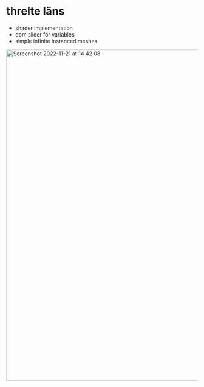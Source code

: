 # threlte läns

 - shader implementation 
 - dom slider for variables
 - simple infinite instanced meshes

<img width="871" alt="Screenshot 2022-11-21 at 14 42 08" src="https://user-images.githubusercontent.com/24212703/203070013-6697a060-85b5-4641-98f1-17533e7c2a12.png">
